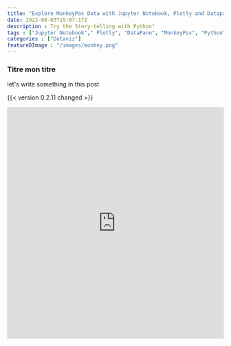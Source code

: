 ```yaml
---
title: "Explore MonkeyPox Data with Jupyter Notebook, Plotly and Datapane"
date: 2022-08-03T15:07:17Z
description : Try the Story-telling with Python"
tags : ["Jupyter Notebook"," Plotly", "DataPane", "MonkeyPox", "Python" ]
categories : ["Dataviz"]
featureDImage : "/images/monkey.png"
---
```


### Titre mon titre

let's write something in this  post 

{{< version 0.2.11 changed >}}





<iframe src="https://datapane.com/reports/E7ydRP3/monkeypox2/embed/" width="100%" height="540px" style="border: none;">IFrame not supported</iframe>
